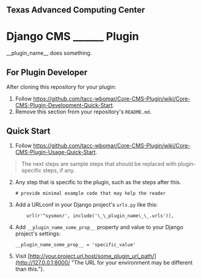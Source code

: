 ## Texas Advanced Computing Center
# Django CMS ______ Plugin

\_\_plugin_name\_\_ does something.

## For Plugin Developer

After cloning this repository for your plugin:

1. Follow https://github.com/tacc-wbomar/Core-CMS-Plugin/wiki/Core-CMS-Plugin-Development-Quick-Start.
2. Remove this section from your repository's `README.md`.


## Quick Start

1. Follow https://github.com/tacc-wbomar/Core-CMS-Plugin/wiki/Core-CMS-Plugin-Usage-Quick-Start.

> The next steps are sample steps that should be replaced with plugin-specific steps, if any.

2. Any step that is specific to the plugin, such as the steps after this.

    ```
    # provide minimal example code that may help the reader
    ```

3. Add a URLconf in your Django project's `urls.py` like this:

    ```
        url(r'^sysmon/', include('\_\_plugin_name\_\_.urls')),
    ```

4. Add `__plugin_name_some_prop__` property and value to your Django project's settings:

    ```
    __plugin_name_some_prop__ = 'specific_value'
    ```

5. Visit [http://your.project.url.host/some_plugin_url_path/](http://127.0.0.1:8000/ "The URL for your environment may be different than this.").
